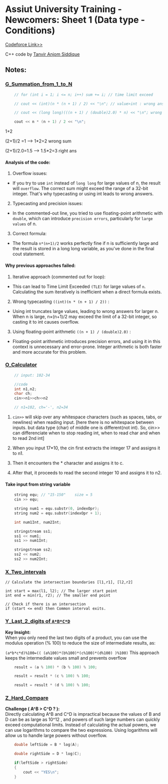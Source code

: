 # Assiut University Training - Newcomers: Sheet 1 (Data type - Conditions)

[Codeforce Link>>](https://codeforces.com/group/MWSDmqGsZm/contest/219158)

C++ code by [Tanvir Anjom Siddique]()

## Notes:

### [G_Summation_from_1_to_N](G_Summation_from_1_to_N.cpp)

```cpp
    // for (int i = 1; i <= n; i++) sum += i; // time limit exceed

    // cout << (int)(n * (n + 1) / 2) << "\n"; // value>int : wrong ans for wong typecasting

    // cout << (long long)(((n + 1) / (double)2.0) * n) << "\n"; wrong ans

    cout << n * (n + 1) / 2 << "\n";
```

1+2

(2+1)/2 =1 --> 1\*2=2 wrong sum

(2+1)/2.0=1.5 --> 1.5\*2=3 right ans

#### Analysis of the code:

1. Overflow issues:

- If you try to use `int` instead of `long long` for large values of n, the result will `overflow`. The correct sum might exceed the range of a 32-bit integer. That's why typecasting or using int leads to wrong answers.

2. Typecasting and precision issues:

- In the commented-out line, you tried to use floating-point arithmetic with `double`, which can introduce `precision errors`, particularly for `large values` of n.

3. Correct formula:

- The formula `n*(n+1)/2` works perfectly fine if n is sufficiently large and the result is stored in a long long variable, as you've done in the final cout statement.

#### Why previous approaches failed:

1. Iterative approach (commented out for loop):

- This can lead to Time Limit Exceeded `(TLE)` for large values of `n`. Calculating the sum iteratively is inefficient when a direct formula exists.

2. Wrong typecasting `((int)(n * (n + 1) / 2))` :

- Using int truncates large values, leading to wrong answers for larger n. When n is large, n×(n+1)/2 may exceed the limit of a 32-bit integer, so casting it to int causes overflow.

3. Using floating-point arithmetic `((n + 1) / (double)2.0)` :

- Floating-point arithmetic introduces precision errors, and using it in this context is unnecessary and error-prone. Integer arithmetic is both faster and more accurate for this problem.

### [O_Calculator](O_Calculator.cpp)

```cpp
    // input: 102-34

    //code
    int n1,n2;
    char ch;
    cin>>n1>>ch>>n2

    // n1=102, ch='-', n2=34
```

1. `cin>>` will skip over any whitespace characters (such as spaces, tabs, or newlines) when reading input.
   \[here there is no whitespace between inputs. but data type (char) of middle one is different(not int). So, cin>> can differenciate when to stop reading int, when to read char and when to read 2nd int\]

2. When you input 17\*10, the cin first extracts the integer 17 and assigns it to n1.

3. Then it encounters the \* character and assigns it to c.

4. After that, it proceeds to read the second integer 10 and assigns it to n2.

#### Take input from string variable

```cpp
    string equ; // "15-150"    size = 5
    cin >> equ;

    string num1 = equ.substr(0, indexOpr);
    string num2 = equ.substr(indexOpr + 1);

    int num1Int, num2Int;

    stringstream ss1;
    ss1 << num1;
    ss1 >> num1Int;

    stringstream ss2;
    ss2 << num2;
    ss2 >> num2Int;
```

### [X_Two_intervals](X_Two_intervals.cpp)

    // Calculate the intersection boundaries [l1,r1], [l2,r2]

    int start = max(l1, l2); // The larger start point
    int end = min(r1, r2); // The smaller end point

    // Check if there is an intersection
    if (start <= end) then Common interval exits.

### [Y_Last_2_digits of `A*B*C*D`](Y_Last_2_digits.cpp)

<b>Key Insight:</b> <br>
When you only need the last two digits of a product, you can use the modulus operation (% 100) to reduce the size of intermediate results, as:

`(a*b*c*d)%100=(( (a%100)*(b%100)*(c%100)*(d%100) )%100)` This approach keeps the intermediate values small and prevents overflow

```cpp
    result = (a % 100) * (b % 100) % 100;

    result = result * (c % 100) % 100;

    result = result * (d % 100) % 100;
```

### [Z_Hard_Compare](Z_Hard_Compare.cpp)

<b>Challenge ( A^B > C^D ? ):</b> <br>
Directly calculating A^B and C^D is impractical because the values of B and D can be as large as 10^12 , and powers of such large numbers can quickly exceed computational limits.
Instead of calculating the actual powers, we can use logarithms to compare the two expressions. Using logarithms will allow us to handle large powers without overflow.

```cpp
    double leftSide = B * log(A);

    double rightSide = D * log(C);

    if(leftSide > rightSide)
    {
        cout << "YES\n";
    }
```
